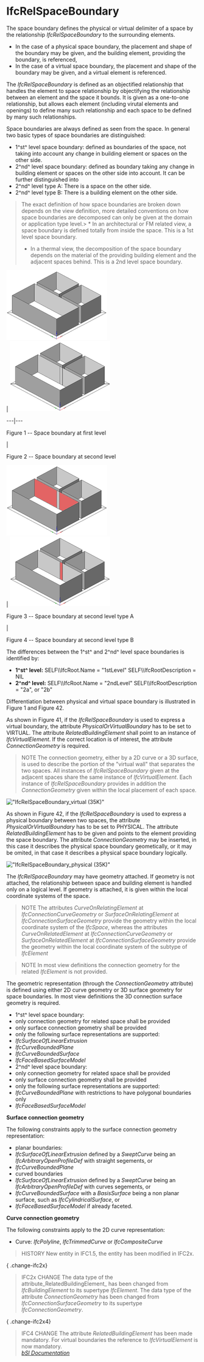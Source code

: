 IfcRelSpaceBoundary
===================
The space boundary defines the physical or virtual delimiter of a space by the
relationship _IfcRelSpaceBoundary_ to the surrounding elements.  
  
* In the case of a physical space boundary, the placement and shape of the boundary may be given, and the building element, providing the boundary, is referenced,  
* In the case of a virtual space boundary, the placement and shape of the boundary may be given, and a virtual element is referenced.  
  
The _IfcRelSpaceBoundary_ is defined as an objectified relationship that
handles the element to space relationship by objectifying the relationship
between an element and the space it bounds. It is given as a one-to-one
relationship, but allows each element (including virutal elements and
openings) to define many such relationship and each space to be defined by
many such relationships.  
  
Space boundaries are always defined as seen from the space. In general two
basic types of space boundaries are distinguished:  
  
* 1^st^ level space boundary: defined as boundaries of the space, not taking into account any change in building element or spaces on the other side.  
* 2^nd^ level space boundary: defined as boundary taking any change in building element or spaces on the other side into account. It can be further distinguished into   
* 2^nd^ level type A: There is a space on the other side.  
* 2^nd^ level type B: There is a building element on the other side.   
  
> The exact definition of how space boundaries are broken down depends on the
> view definition, more detailed conventions on how space boundaries are
> decomposed can only be given at the domain or application type level.> * In
> an architectural or FM related view, a space boundary is defined totally
> from inside the space. This is a 1st level space boundary.  
> * In a thermal view, the decomposition of the space boundary depends on the
> material of the providing building element and the adjacent spaces behind.
> This is a 2nd level space boundary.  
  
  
  
![1st level](../figures/ifcrelspaceboundary_1stlevel.png)  
| ![2nd level](../figures/ifcrelspaceboundary_2ndlevel.png)  
  
---|---  
  
  

Figure 1 -- Space boundary at first level

  
|

Figure 2 -- Space boundary at second level

  
  
  
  
![2nd level type a](../figures/ifcrelspaceboundary_2ndlevel_typea.png)  
| ![2nd level type b](../figures/ifcrelspaceboundary_2ndlevel_typeb.png)  
  
  
  

Figure 3 -- Space boundary at second level type A

  
|

Figure 4 -- Space boundary at second level type B

  
  
  
  
  
The differences between the 1^st^ and 2^nd^ level space boundaries is
identified by:  
  
* **1^st^ level:** SELF\\\IfcRoot.Name = "1stLevel" SELF\\\IfcRootDescription = NIL  
* **2^nd^ level:** SELF\\\IfcRoot.Name = "2ndLevel" SELF\\\IfcRootDescription = "2a", or "2b"  
  
Differentiation between physical and virtual space boundary is illustrated in
Figure 1 and Figure 42.  
  
As shown in Figure 41, if the _IfcRelSpaceBoundary_ is used to express a
virtual boundary, the attribute _PhysicalOrVirtualBoundary_ has to be set to
VIRTUAL. The attribute _RelatedBuildingElement_ shall point to an instance of
_IfcVirtualElement_. If the correct location is of interest, the attribute
_ConnectionGeometry_ is required.  
  
> NOTE  The connection geometry, either by a 2D curve or a 3D surface, is used
> to describe the portion of the "virtual wall" that separates the two spaces.
> All instances of _IfcRelSpaceBoundary_ given at the adjacent spaces share
> the same instance of _IfcVirtualElement_. Each instance of
> _IfcRelSpaceBoundary_ provides in addition the _ConnectionGeometry_ given
> within the local placement of each space.  
  
!["IfcRelSpaceBoundary_virtual
(35K)"](../figures/ifcrelspaceboundary_virtual.png "Figure 5 -- Space boundary
of virtual element")  
  
As shown in Figure 42, if the _IfcRelSpaceBoundary_ is used to express a
physical boundary between two spaces, the attribute
_PhysicalOrVirtualBoundary_ has to be set to PHYSICAL. The attribute
_RelatedBuildingElement_ has to be given and points to the element providing
the space boundary. The attribute _ConnectionGeometry_ may be inserted, in
this case it describes the physical space boundary geometically, or it may be
omited, in that case it describes a physical space boundary logically.  
  
!["IfcRelSpaceBoundary_physical
(35K)"](../figures/ifcrelspaceboundary_physical.png "Figure 6 -- Space
boundary of physical element")  
  
The _IfcRelSpaceBoundary_ may have geometry attached. If geometry is not
attached, the relationship between space and building element is handled only
on a logical level. If geometry is attached, it is given within the local
coordinate systems of the space.  
  
> NOTE  The attributes _CurveOnRelatingElement_ at
> _IfcConnectionCurveGeometry_ or _SurfaceOnRelatingElement_ at
> _IfcConnectionSurfaceGeometry_ provide the geometry within the local
> coordinate system of the _IfcSpace_, whereas the attributes
> _CurveOnRelatedElement_ at _IfcConnectionCurveGeometry_ or
> _SurfaceOnRelatedElement_ at _IfcConnectionSurfaceGeometry_ provide the
> geometry within the local coordinate system of the subtype of _IfcElement_  
  
> NOTE  In most view definitions the connection geometry for the related
> _IfcElement_ is not provided.  
  
The geometric representation (through the _ConnectionGeometry_ attribute) is
defined using either 2D curve geometry or 3D surface geometry for space
boundaries. In most view definitions the 3D connection surface geometry is
required.  
  
* 1^st^ level space boundary:   
* only connection geometry for related space shall be provided  
* only surface connection geometry shall be provided  
* only the following surface representations are supported:   
* _IfcSurfaceOfLinearExtrusion_  
* _IfcCurveBoundedPlane_  
* _IfcCurveBoundedSurface_  
* _IfcFaceBasedSurfaceModel_   
* 2^nd^ level space boundary:   
* only connection geometry for related space shall be provided  
* only surface connection geometry shall be provided  
* only the following surface representations are supported:   
* _IfcCurveBoundedPlane_ with restrictions to have polygonal boundaries only  
* _IfcFaceBasedSurfaceModel_   
  
**Surface connection geometry**  
  
The following constraints apply to the surface connection geometry
representation:  
  
* planar boundaries:   
* _IfcSurfaceOfLinearExtrusion_ defined by a _SweptCurve_ being an _IfcArbitraryOpenProfileDef_ with straight segements, or  
* _IfcCurveBoundedPlane_   
* curved boundaries   
* _IfcSurfaceOfLinearExtrusion_ defined by a _SweptCurve_ being an _IfcArbitraryOpenProfileDef_ with curves segements, or  
* _IfcCurveBoundedSurface_ with a _BasisSurface_ being a non planar surface, such as _IfcCylindricalSurface_, or  
* _IfcFaceBasedSurfaceModel_ if already faceted.   
  
**Curve connection geometry**  
  
The following constraints apply to the 2D curve representation:  
  
* Curve: _IfcPolyline_, _IfcTrimmedCurve_ or _IfcCompositeCurve_  
  
> HISTORY  New entity in IFC1.5, the entity has been modified in IFC2x.  
  
{ .change-ifc2x}  
> IFC2x CHANGE The data type of the attribute_RelatedBuildingElement_ has been
> changed from _IfcBuildingElement_ to its supertype _IfcElement_. The data
> type of the attribute _ConnectionGeometry_ has been changed from
> _IfcConnectionSurfaceGeometry_ to its supertype _IfcConnectionGeometry_.  
  
{ .change-ifc2x4}  
> IFC4 CHANGE The attribute _RelatedBuildingElement_ has been made mandatory.
> For virtual boundaries the reference to _IfcVirtualElement_ is now
> mandatory.  
[ _bSI
Documentation_](https://standards.buildingsmart.org/IFC/DEV/IFC4_2/FINAL/HTML/schema/ifcproductextension/lexical/ifcrelspaceboundary.htm)


